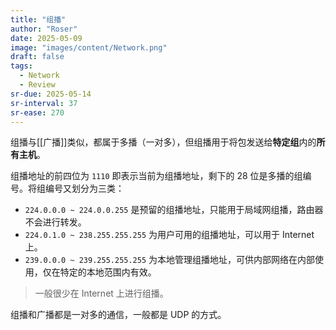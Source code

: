 ```yaml
---
title: "组播"
author: "Roser"
date: 2025-05-09
image: "images/content/Network.png"
draft: false
tags:
  - Network
  - Review
sr-due: 2025-05-14
sr-interval: 37
sr-ease: 270
---
```

组播与[[广播]]类似，都属于多播（一对多），但组播用于将包发送给**特定组**内的**所有主机**。

组播地址的前四位为 `1110` 即表示当前为组播地址，剩下的 28 位是多播的组编号。将组编号又划分为三类：

- `224.0.0.0 ~ 224.0.0.255` 是预留的组播地址，只能用于局域网组播，路由器不会进行转发。
- `224.0.1.0 ~ 238.255.255.255` 为用户可用的组播地址，可以用于 Internet 上。
- `239.0.0.0 ~ 239.255.255.255` 为本地管理组播地址，可供内部网络在内部使用，仅在特定的本地范围内有效。

> 一般很少在 Internet 上进行组播。

组播和广播都是一对多的通信，一般都是 UDP 的方式。